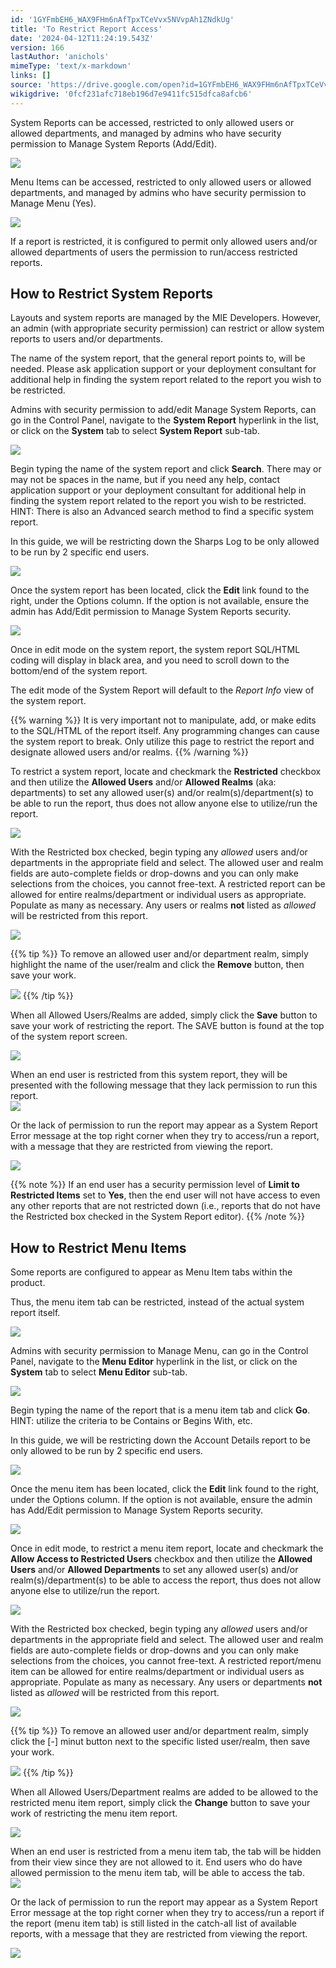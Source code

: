 ```yaml
---
id: '1GYFmbEH6_WAX9FHm6nAfTpxTCeVvx5NVvpAh1ZNdkUg'
title: 'To Restrict Report Access'
date: '2024-04-12T11:24:19.543Z'
version: 166
lastAuthor: 'anichols'
mimeType: 'text/x-markdown'
links: []
source: 'https://drive.google.com/open?id=1GYFmbEH6_WAX9FHm6nAfTpxTCeVvx5NVvpAh1ZNdkUg'
wikigdrive: '0fcf231afc718eb196d7e9411fc515dfca8afcb6'
---
```

System Reports can be accessed, restricted to only allowed users or allowed departments, and managed by admins who have security permission to Manage System Reports (Add/Edit).

![](../to-restrict-report-access.assets/230f6ab5afe758343ecb4f893786d6d9.png)

Menu Items can be accessed, restricted to only allowed users or allowed departments, and managed by admins who have security permission to Manage Menu (Yes).

![](../to-restrict-report-access.assets/d09bc9c84cf849ffb19f654b9744f894.png)

If a report is restricted, it is configured to permit only allowed users and/or allowed departments of users the permission to run/access restricted reports.

## How to Restrict System Reports

Layouts and system reports are managed by the MIE Developers.  However, an admin (with appropriate security permission) can restrict or allow system reports to users and/or departments.

The name of the system report, that the general report points to, will be needed.  Please ask application support or your deployment consultant for additional help in finding the system report related to the report you wish to be restricted.

Admins with security permission to add/edit Manage System Reports, can go in the Control Panel, navigate to the **System Report** hyperlink in the list, or click on the **System** tab to select **System Report** sub-tab.

![](../to-restrict-report-access.assets/bebf033443fd7798331f1f433f36a564.png)

Begin typing the name of the system report and click **Search**. There may or may not be spaces in the name, but if you need any help, contact application support or your deployment consultant for additional help in finding the system report related to the report you wish to be restricted.  HINT: There is also an Advanced search method to find a specific system report.

In this guide, we will be restricting down the Sharps Log to be only allowed to be run by 2 specific end users.

![](../to-restrict-report-access.assets/0509c979f18f63e6c7419a19d680935c.png)

Once the system report has been located, click the **Edit** link found to the right, under the Options column. If the option is not available, ensure the admin has Add/Edit permission to Manage System Reports security.

![](../to-restrict-report-access.assets/45e5bad96f33cdcd4fc70bf2d4bd1aaa.png)

Once in edit mode on the system report, the system report SQL/HTML coding will display in black area, and you need to scroll down to the bottom/end of the system report.

The edit mode of the System Report will default to the *Report Info* view of the system report.

{{% warning %}}
It is very important not to manipulate, add, or make edits to the SQL/HTML of the report itself. Any programming changes can cause the system report to break. Only utilize this page to restrict the report and designate allowed users and/or realms.
{{% /warning %}}

To restrict a system report, locate and checkmark the **Restricted** checkbox and then utilize the **Allowed Users** and/or **Allowed Realms** (aka: departments) to set any allowed user(s) and/or realm(s)/department(s) to be able to run the report, thus does not allow anyone else to utilize/run the report.

![](../to-restrict-report-access.assets/75b0e0c124ae5b97c94dcef72986daad.png)

With the Restricted box checked, begin typing any *allowed* users and/or departments in the appropriate field and select. The allowed user and realm fields are auto-complete fields or drop-downs and you can only make selections from the choices, you cannot free-text. A restricted report can be allowed for entire realms/department or individual users as appropriate.  Populate as many as necessary. Any users or realms **not** listed as *allowed* will be restricted from this report.

![](../to-restrict-report-access.assets/b911125607573c391c8da19521e0128f.png)

{{% tip %}}
To remove an allowed user and/or department realm, simply highlight the name of the user/realm and click the **Remove** button, then save your work.

![](../to-restrict-report-access.assets/b2639be5145e7fd71c9dae3a5efcca97.png)
{{% /tip %}}

When all Allowed Users/Realms are added, simply click the **Save** button to save your work of restricting the report.  The SAVE button is found at the top of the system report screen.

![](../to-restrict-report-access.assets/1f791801c32d665afbbc71db22eddab8.png)

When an end user is restricted from this system report, they will be presented with the following message that they lack permission to run this report.  
![](../to-restrict-report-access.assets/36b74511bb107c07c705ffca18cf52b8.png)

Or the lack of permission to run the report may appear as a System Report Error message at the top right corner when they try to access/run a report, with a message that they are restricted from viewing the report.

![](../to-restrict-report-access.assets/5a4ca2acef0aaac93d76f6ff17c5979b.png)

{{% note %}}
If an end user has a security permission level of **Limit to Restricted Items** set to **Yes**, then the end user will not have access to even any other reports that are not restricted down (i.e., reports that do not have the Restricted box checked in the System Report editor).
{{% /note %}}

## How to Restrict Menu Items

Some reports are configured to appear as Menu Item tabs within the product.

Thus, the menu item tab can be restricted, instead of the actual system report itself.

![](../to-restrict-report-access.assets/d09bc9c84cf849ffb19f654b9744f894.png)

Admins with security permission to Manage Menu, can go in the Control Panel, navigate to the **Menu Editor** hyperlink in the list, or click on the **System** tab to select **Menu Editor** sub-tab.

![](../to-restrict-report-access.assets/e86623b483bf8ad1cdd307fbeef2efe5.png)

Begin typing the name of the report that is a menu item tab and click **Go**. HINT: utilize the criteria to be Contains or Begins With, etc.

In this guide, we will be restricting down the Account Details report to be only allowed to be run by 2 specific end users.

![](../to-restrict-report-access.assets/d1acc4c34881e4750c97da9c5ee00f11.png)

Once the menu item has been located, click the **Edit** link found to the right, under the Options column. If the option is not available, ensure the admin has Add/Edit permission to Manage System Reports security.

![](../to-restrict-report-access.assets/271eb55ee71602a34c69b7b1bc96a02d.png)

Once in edit mode, to restrict a menu item report, locate and checkmark the **Allow Access to Restricted Users** checkbox and then utilize the **Allowed Users** and/or **Allowed Departments** to set any allowed user(s) and/or realm(s)/department(s) to be able to access the report, thus does not allow anyone else to utilize/run the report.

![](../to-restrict-report-access.assets/375a04d5e83c1faf57534ba8ffbaeb98.png)

With the Restricted box checked, begin typing any *allowed* users and/or departments in the appropriate field and select. The allowed user and realm fields are auto-complete fields or drop-downs and you can only make selections from the choices, you cannot free-text.  A restricted report/menu item can be allowed for entire realms/department or individual users as appropriate.  Populate as many as necessary. Any users or departments **not** listed as *allowed* will be restricted from this report.

![](../to-restrict-report-access.assets/57b82c6f7596979c2f517e2da6d8ffe9.png)

{{% tip %}}
To remove an allowed user and/or department realm, simply click the [-] minut button next to the specific listed user/realm, then save your work.

![](../to-restrict-report-access.assets/8c4ea16257d3f3b5d00a3885f38efa21.png)
{{% /tip %}}

When all Allowed Users/Department realms are added to be allowed to the restricted menu item report, simply click the **Change** button to save your work of restricting the menu item report.

![](../to-restrict-report-access.assets/698218cb213e6e130997ee0b3f019540.png)

When an end user is restricted from a menu item tab, the tab will be hidden from their view since they are not allowed to it.  End users who do have allowed permission to the menu item tab, will be able to access the tab.  
![](../to-restrict-report-access.assets/845a54a4407e8a832bf7fb230ab1541e.png)

Or the lack of permission to run the report may appear as a System Report Error message at the top right corner when they try to access/run a report if the report (menu item tab) is still listed in the catch-all list of available reports, with a message that they are restricted from viewing the report.

![](../to-restrict-report-access.assets/3b83f0ba47074e40f7fe12e4eea8d7bc.png)

